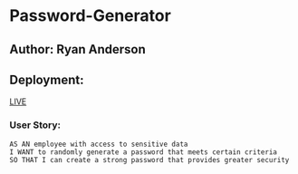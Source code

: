 # Password-Generator

## Author: Ryan Anderson

## Deployment:
[LIVE](https://thetoastinside.github.io/Password-Generator/)

### User Story:
```
AS AN employee with access to sensitive data
I WANT to randomly generate a password that meets certain criteria
SO THAT I can create a strong password that provides greater security
```


